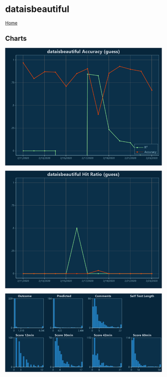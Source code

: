 # dataisbeautiful

[Home](../index.md)

## Charts

![dataisbeautiful R² (guess)](../images/guess_dataisbeautiful_Accuracy.png "dataisbeautiful R² (guess)")

![dataisbeautiful Hit Ratio (guess)](../images/guess_dataisbeautiful_HitRatio.png "dataisbeautiful Hit Ratio (guess)")

![dataisbeautiful Distributions (guess)](../images/guess_dataisbeautiful_Distributions.png "dataisbeautiful Distributions (guess)")

